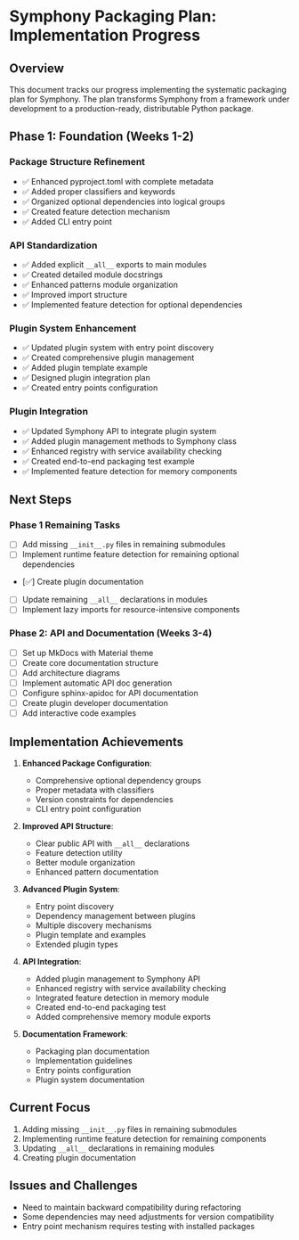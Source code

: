 # Symphony Packaging Plan: Implementation Progress

## Overview

This document tracks our progress implementing the systematic packaging plan for Symphony. The plan transforms Symphony from a framework under development to a production-ready, distributable Python package.

## Phase 1: Foundation (Weeks 1-2)

### Package Structure Refinement

- ✅ Enhanced pyproject.toml with complete metadata
- ✅ Added proper classifiers and keywords
- ✅ Organized optional dependencies into logical groups
- ✅ Created feature detection mechanism
- ✅ Added CLI entry point

### API Standardization

- ✅ Added explicit `__all__` exports to main modules
- ✅ Created detailed module docstrings
- ✅ Enhanced patterns module organization
- ✅ Improved import structure
- ✅ Implemented feature detection for optional dependencies

### Plugin System Enhancement

- ✅ Updated plugin system with entry point discovery
- ✅ Created comprehensive plugin management
- ✅ Added plugin template example
- ✅ Designed plugin integration plan
- ✅ Created entry points configuration

### Plugin Integration

- ✅ Updated Symphony API to integrate plugin system
- ✅ Added plugin management methods to Symphony class
- ✅ Enhanced registry with service availability checking
- ✅ Created end-to-end packaging test example
- ✅ Implemented feature detection for memory components

## Next Steps

### Phase 1 Remaining Tasks

- [ ] Add missing `__init__.py` files in remaining submodules
- [ ] Implement runtime feature detection for remaining optional dependencies
- [✅] Create plugin documentation
- [ ] Update remaining `__all__` declarations in modules
- [ ] Implement lazy imports for resource-intensive components

### Phase 2: API and Documentation (Weeks 3-4)

- [ ] Set up MkDocs with Material theme
- [ ] Create core documentation structure
- [ ] Add architecture diagrams
- [ ] Implement automatic API doc generation
- [ ] Configure sphinx-apidoc for API documentation
- [ ] Create plugin developer documentation
- [ ] Add interactive code examples

## Implementation Achievements

1. **Enhanced Package Configuration**:
   - Comprehensive optional dependency groups
   - Proper metadata with classifiers
   - Version constraints for dependencies
   - CLI entry point configuration

2. **Improved API Structure**:
   - Clear public API with `__all__` declarations
   - Feature detection utility
   - Better module organization
   - Enhanced pattern documentation

3. **Advanced Plugin System**:
   - Entry point discovery
   - Dependency management between plugins
   - Multiple discovery mechanisms
   - Plugin template and examples
   - Extended plugin types

4. **API Integration**:
   - Added plugin management to Symphony API
   - Enhanced registry with service availability checking
   - Integrated feature detection in memory module
   - Created end-to-end packaging test
   - Added comprehensive memory module exports

5. **Documentation Framework**:
   - Packaging plan documentation
   - Implementation guidelines
   - Entry points configuration
   - Plugin system documentation

## Current Focus

1. Adding missing `__init__.py` files in remaining submodules
2. Implementing runtime feature detection for remaining components
3. Updating `__all__` declarations in remaining modules
4. Creating plugin documentation

## Issues and Challenges

- Need to maintain backward compatibility during refactoring
- Some dependencies may need adjustments for version compatibility
- Entry point mechanism requires testing with installed packages